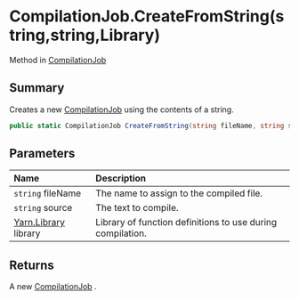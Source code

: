 # CompilationJob.CreateFromString(string,string,Library)

Method in [CompilationJob](/docs/api/csharp/yarn.compiler.compilationjob.md)

## Summary


Creates a new  <a href="yarn.compiler.compilationjob.md">CompilationJob</a>  using the contents
of a string.


```csharp
public static CompilationJob CreateFromString(string fileName, string source, Library library = null)
```

## Parameters

|Name|Description|
|:---|:---|
|`string` fileName|The name to assign to the compiled file.|
|`string` source|The text to compile.|
|[Yarn.Library](/docs/api/csharp/yarn.library.md) library|Library of function definitions to use during compilation.|

## Returns

A new  <a href="yarn.compiler.compilationjob.md">CompilationJob</a> .

